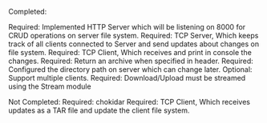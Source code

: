 Completed:

Required: Implemented HTTP Server which will be listening on 8000 for CRUD operations on server file system.
Required: TCP Server, Which keeps track of all clients connected to Server and send updates about changes on file system.
Required: TCP Client, Which receives and print in console the changes.
Required: Return an archive when specified in header.
Required: Configured the directory path on server which can change later.
Optional: Support multiple clients.
Required: Download/Upload must be streamed using the Stream module



Not Completed:
Required: chokidar
Required: TCP Client, Which receives updates as a TAR file and update the client file system.
